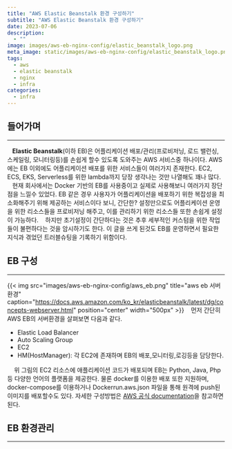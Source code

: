 ```yaml
---
title: "AWS Elastic Beanstalk 환경 구성하기"
subtitle: "AWS Elastic Beanstalk 환경 구성하기"
date: 2023-07-06
description:
  - ""
image: images/aws-eb-nginx-config/elastic_beanstalk_logo.png
meta_image: static/images/aws-eb-nginx-config/elastic_beanstalk_logo.png
tags:
  - aws
  - elastic beanstalk
  - nginx
  - infra
categories:
  - infra
---
```


## 들어가며

---

&nbsp;&nbsp;&nbsp;**Elastic Beanstalk**(이하 EB)은 어플리케이션 배포/관리(프로비저닝, 로드 밸런싱, 스케일링, 모니터링등)를 손쉽게 할수 있도록 도와주는 AWS 서비스중 하나이다. AWS에는 EB 이외에도 어플리케이션 배포를 위한 서비스들이 여러가지 존재한다. EC2, ECS, EKS, Serverless를 위한 lambda까지 당장 생각나는 것만 나열해도 꽤나 많다. 
&nbsp;&nbsp;&nbsp;현재 회사에서는 Docker 기반의 EB를 사용중이고 실제로 사용해보니 여러가지 장단점을 느낄수 있었다. EB 같은 경우 사용자가 어플리케이션을 배포하기 위한 복잡성을 최소화해주기 위해 제공하는 서비스이다 보니, 간단한? 설정만으로도 어플리케이션 운영을 위한 리소스들을 프로비저닝 해주고, 이를 관리하기 위한 리소스들 또한 손쉽게 설정이 가능하다. 
&nbsp;&nbsp;&nbsp;하지만 초기설정이 간단하다는 것은 추후 세부적인 커스텀을 위한 작업들이 불편하다는 것을 암시하기도 한다. 이 글을 쓰게 된것도 EB를 운영하면서 필요한 지식과 겪었던 트러블슈팅을 기록하기 위함이다.

## EB 구성

---

{{< img src="images/aws-eb-nginx-config/aws_eb.png" title="aws eb 서버환경" caption="https://docs.aws.amazon.com/ko_kr/elasticbeanstalk/latest/dg/concepts-webserver.html" position="center" width="500px" >}}
&nbsp;&nbsp;&nbsp;먼저 간단히 AWS EB의 서버환경을 살펴보면 다음과 같다. 
- Elastic Load Balancer
- Auto Scaling Group
- EC2
- HM(HostManager): 각 EC2에 존재하며 EB의 배포,모니터링,로깅등을 담당한다.

&nbsp;&nbsp;&nbsp; 위 그림의 EC2 리소스에 애플리케이션 코드가 배포되며 EB는 Python, Java, Php등 다양한 언어의 플랫폼을 제공한다. 물론 docker를 이용한 배포 또한 지원하며, docker-compose를 이용하거나 Dockerrun.aws.json 파일을 통해 원격에 push된 이미지를 배포할수도 있다. 자세한 구성방법은 [AWS 공식 documentation](https://docs.aws.amazon.com/ko_kr/elasticbeanstalk/latest/dg/create_deploy_docker.html)을 참고하면 된다.

## EB 환경관리

---

&nbsp;&nbsp;&nbsp;

